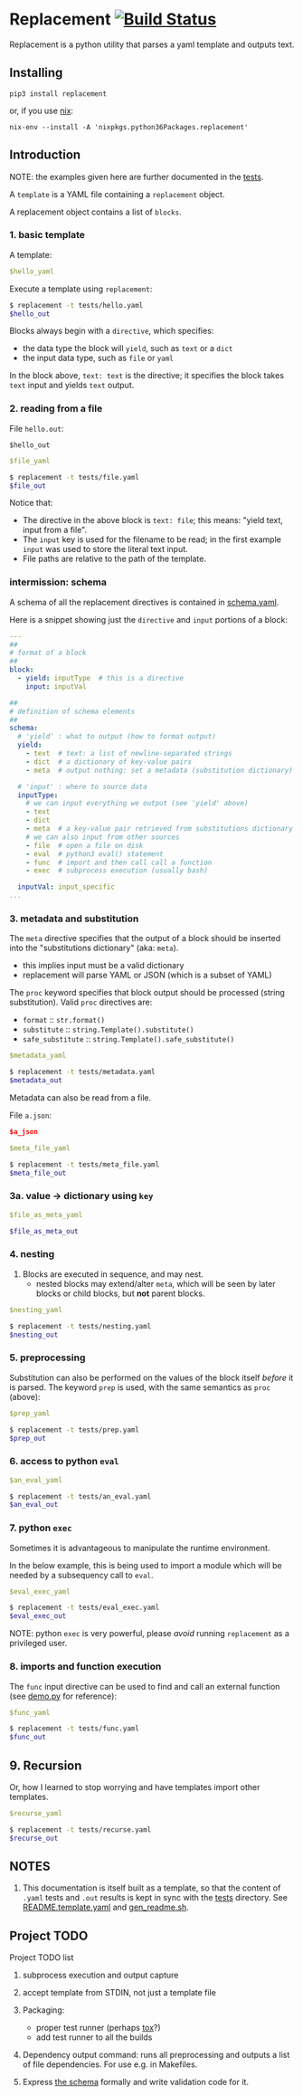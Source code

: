 # Replacement [![Build Status](https://travis-ci.org/siriobalmelli/replacement.svg?branch=master)](https://travis-ci.org/siriobalmelli/replacement)

Replacement is a python utility that parses a yaml template and outputs text.

## Installing

`pip3 install replacement`

or, if you use [nix](https://nixos.org/):

`nix-env --install -A 'nixpkgs.python36Packages.replacement'`

## Introduction

NOTE: the examples given here are further documented in the
  [tests](replacement/tests/README.md).

A `template` is a YAML file containing a `replacement` object.

A replacement object contains a list of `blocks`.

### 1. basic template

A template:

```yaml
$hello_yaml
```

Execute a template using `replacement`:

```bash
$ replacement -t tests/hello.yaml
$hello_out
```

Blocks always begin with a `directive`, which specifies:
  - the data type the block will `yield`, such as `text` or a `dict`
  - the input data type, such as `file` or `yaml`

In the block above, `text: text` is the directive;
  it specifies the block takes `text` input and yields `text` output.

### 2. reading from a file

File `hello.out`:

```
$hello_out
```

```yaml
$file_yaml
```

```bash
$ replacement -t tests/file.yaml
$file_out
```

Notice that:

- The directive in the above block is `text: file`;
  this means: "yield text, input from a file".
- The `input` key is used for the filename to be read;
  in the first example `input` was used to store the literal text input.
- File paths are relative to the path of the template.

### intermission: schema

A schema of all the replacement directives is contained in [schema.yaml](./schema.yaml).

Here is a snippet showing just the `directive` and `input` portions of a block:

```yaml
---
##
# format of a block
##
block:
  - yield: inputType  # this is a directive
    input: inputVal

##
# definition of schema elements
##
schema:
  # 'yield' : what to output (how to format output)
  yield:
    - text  # text: a list of newline-separated strings
    - dict  # a dictionary of key-value pairs
    - meta  # output nothing: set a metadata (substitution dictionary) variable

  # 'input' : where to source data
  inputType:
    # we can input everything we output (see 'yield' above)
    - text
    - dict
    - meta  # a key-value pair retrieved from substitutions dictionary
    # we can also input from other sources
    - file  # open a file on disk
    - eval  # python3 eval() statement
    - func  # import and then call call a function
    - exec  # subprocess execution (usually bash)

  inputVal: input_specific
...
```

### 3. metadata and substitution

The `meta` directive specifies that the output of a block should be inserted
    into the "substitutions dictionary" (aka: `meta`).

- this implies input must be a valid dictionary
- replacement will parse YAML or JSON (which is a subset of YAML)

The `proc` keyword specifies that block output should be processed
    (string substitution).
Valid `proc` directives are:

- `format` :: `str.format()`
- `substitute` :: `string.Template().substitute()`
- `safe_substitute` :: `string.Template().safe_substitute()`

```yaml
$metadata_yaml
```

```bash
$ replacement -t tests/metadata.yaml
$metadata_out
```

Metadata can also be read from a file.

File `a.json`:

```json
$a_json
```

```yaml
$meta_file_yaml
```

```bash
$ replacement -t tests/meta_file.yaml
$meta_file_out
```

### 3a. value -> dictionary using `key`

```yaml
$file_as_meta_yaml
```

```bash
$file_as_meta_out
```

### 4. nesting

1. Blocks are executed in sequence, and may nest.
    - nested blocks may extend/alter `meta`, which will be seen by
      later blocks or child blocks, but **not** parent blocks.

```yaml
$nesting_yaml
```

```bash
$ replacement -t tests/nesting.yaml
$nesting_out
```

### 5. preprocessing

Substitution can also be performed on the values of the block itself
*before* it is parsed.
The keyword `prep` is used, with the same semantics as `proc` (above):

```yaml
$prep_yaml
```

```bash
$ replacement -t tests/prep.yaml
$prep_out
```

### 6. access to python `eval`

```yaml
$an_eval_yaml
```

```bash
$ replacement -t tests/an_eval.yaml
$an_eval_out
```

### 7. python `exec`

Sometimes it is advantageous to manipulate the runtime environment.

In the below example, this is being used to import a module which will
be needed by a subsequency call to `eval`.

```yaml
$eval_exec_yaml
```

```bash
$ replacement -t tests/eval_exec.yaml
$eval_exec_out
```

NOTE: python `exec` is very powerful,
please *avoid* running `replacement` as a privileged user.

### 8. imports and function execution

The `func` input directive can be used to find and call an external function
(see [demo.py](tests/demo.py) for reference):

```yaml
$func_yaml
```

```bash
$ replacement -t tests/func.yaml
$func_out
```

## 9. Recursion

Or, how I learned to stop worrying and have templates import other templates.

```yaml
$recurse_yaml
```

```bash
$ replacement -t tests/recurse.yaml
$recurse_out
```

## NOTES

1. This documentation is itself built as a template, so that the content
of `.yaml` tests and `.out` results is kept in sync with the [tests](./tests)
directory.
See [README.template.yaml](./README.template.yaml) and [gen_readme.sh](./gen_readme.sh).

## Project TODO

Project TODO list

1. subprocess execution and output capture

1. accept template from STDIN, not just a template file

1. Packaging:
    - proper test runner (perhaps [tox](https://tox.readthedocs.io/en/latest/)?)
    - add test runner to all the builds

1. Dependency output command: runs all preprocessing and outputs a list of
  file dependencies.
For use e.g. in Makefiles.

1. Express [the schema](replacement/schema.yaml) formally and write validation code for it.
